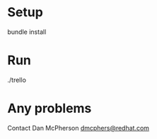 Setup
=====
bundle install


Run
===
./trello


Any problems
============
Contact Dan McPherson <dmcphers@redhat.com>
